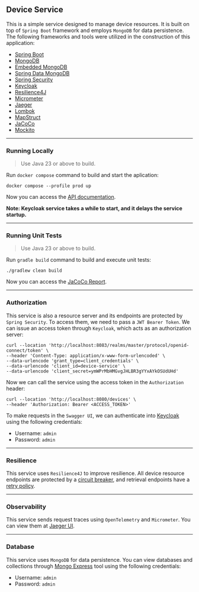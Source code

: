 Device Service
---

This is a simple service designed to manage device resources. It is built on top of `Spring Boot` framework and employs
`MongoDB` for data persistence. The following frameworks and tools were utilized in the construction of this
application:

- [Spring Boot](https://docs.spring.io/spring-boot/index.html)
- [MongoDB](https://www.mongodb.com/docs/)
- [Embedded MongoDB](https://github.com/flapdoodle-oss/de.flapdoodle.embed.mongo.spring/tree/spring-3.x.x)
- [Spring Data MongoDB](https://docs.spring.io/spring-data/mongodb/reference/)
- [Spring Security](https://docs.spring.io/spring-security/reference/index.html)
- [Keycloak](https://www.keycloak.org/documentation)
- [Resilience4J](https://github.com/resilience4j/resilience4j)
- [Micrometer](https://docs.micrometer.io/tracing/reference/)
- [Jaeger](https://www.jaegertracing.io/docs/2.4/)
- [Lombok](https://projectlombok.org/)
- [MapStruct](https://mapstruct.org/documentation/stable/reference/html/)
- [JaCoCo](https://www.eclemma.org/jacoco/)
- [Mockito](https://site.mockito.org/)

---

### Running Locally

> Use Java 23 or above to build.

Run `docker compose` command to build and start the aplication:

```shell
docker compose --profile prod up
```

Now you can access the [API documentation](http://localhost:8080/swagger-ui/index.html).

**Note: Keycloak service takes a while to start, and it delays the service startup.**

---

### Running Unit Tests

> Use Java 23 or above to build.

Run `gradle build` command to build and execute unit tests:

```shell
./gradlew clean build
```

Now you can access the [JaCoCo Report](build/reports/jacoco/test/html/index.html).

---

### Authorization

This service is also a resource server and its endpoints are protected by `Spring Security`. To access them, we need to
pass a `JWT Bearer Token`. We can issue an access token through `Keycloak`, which acts as an authorization server:

```shell
curl --location 'http://localhost:8083/realms/master/protocol/openid-connect/token' \
--header 'Content-Type: application/x-www-form-urlencoded' \
--data-urlencode 'grant_type=client_credentials' \
--data-urlencode 'client_id=device-service' \
--data-urlencode 'client_secret=ymWPrMbHMGvgJHLBR3gYYxAYkOSUdUHd'
```

Now we can call the service using the access token in the `Authorization` header:

```shell
curl --location 'http://localhost:8080/devices' \
--header 'Authorization: Bearer <ACCESS_TOKEN>'
```

To make requests in the `Swagger UI`, we can authenticate into [Keycloak](http://localhost:8083) using the following
credentials:

- Username: `admin`
- Password: `admin`

---

### Resilience

This service uses `Resilience4J` to improve resilience. All device resource endpoints are protected by
a [circuit breaker](https://github.com/mggoes/device-service/blob/main/src/main/resources/application.yml#L56), and
retrieval endpoints have
a [retry policy](https://github.com/mggoes/device-service/blob/main/src/main/resources/application.yml#L77).

---

### Observability

This service sends request traces using `OpenTelemetry` and `Micrometer`. You can view them
at [Jaeger UI](http://localhost:16686).

---

### Database

This service uses `MongoDB` for data persistence. You can view databases and collections
through [Mongo Express](http://localhost:8082) tool using the following credentials:

- Username: `admin`
- Password: `admin`
